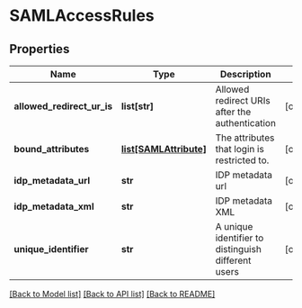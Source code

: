 # SAMLAccessRules

## Properties
Name | Type | Description | Notes
------------ | ------------- | ------------- | -------------
**allowed_redirect_ur_is** | **list[str]** | Allowed redirect URIs after the authentication | [optional] 
**bound_attributes** | [**list[SAMLAttribute]**](SAMLAttribute.md) | The attributes that login is restricted to. | [optional] 
**idp_metadata_url** | **str** | IDP metadata url | [optional] 
**idp_metadata_xml** | **str** | IDP metadata XML | [optional] 
**unique_identifier** | **str** | A unique identifier to distinguish different users | [optional] 

[[Back to Model list]](../README.md#documentation-for-models) [[Back to API list]](../README.md#documentation-for-api-endpoints) [[Back to README]](../README.md)


